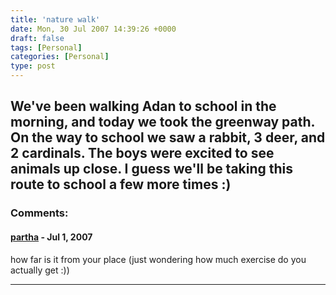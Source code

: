 ```yaml
---
title: 'nature walk'
date: Mon, 30 Jul 2007 14:39:26 +0000
draft: false
tags: [Personal]
categories: [Personal]
type: post
---
```


We've been walking Adan to school in the morning, and today we took the greenway path. On the way to school we saw a rabbit, 3 deer, and 2 cardinals. The boys were excited to see animals up close. I guess we'll be taking this route to school a few more times :)
---
### Comments:
#### [partha]( "parthaa@gmail.com") - <time datetime="2007-07-30 21:58:11">Jul 1, 2007</time>

how far is it from your place (just wondering how much exercise do you actually get :))
<hr />
